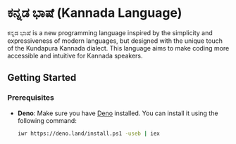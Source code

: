 # ಕನ್ನಡ ಭಾಷೆ (Kannada Language)

ಕನ್ನಡ ಭಾಷೆ is a new programming language inspired by the simplicity and expressiveness of modern languages, but designed with the unique touch of the Kundapura Kannada dialect. This language aims to make coding more accessible and intuitive for Kannada speakers.

## Getting Started

### Prerequisites

- **Deno**: Make sure you have [Deno](https://deno.land/) installed. You can install it using the following command:

  ```sh
  iwr https://deno.land/install.ps1 -useb | iex
